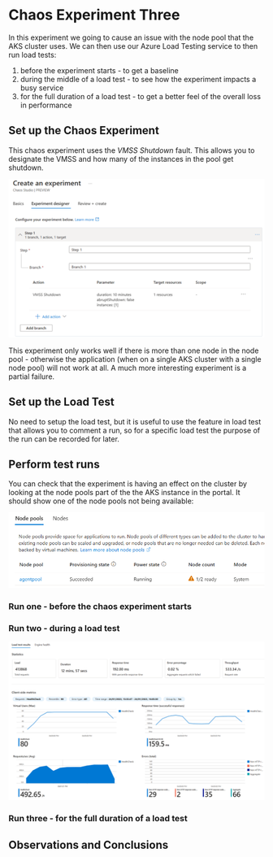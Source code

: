 # Chaos Experiment Three

In this experiment we going to cause an issue with the node pool that the AKS cluster uses. We can then use our Azure Load Testing service to then run load tests:

1. before the experiment starts - to get a baseline
2. during the middle of a load test - to see how the experiment impacts a busy service
3. for the full duration of a load test - to get a better feel of the overall loss in performance

## Set up the Chaos Experiment

This chaos experiment uses the *VMSS Shutdown* fault. This allows you to designate the VMSS and how many of the instances in the pool get shutdown. 

![alt text](Humongous.Healthcare/images/chaos-node-pool-experiment.png "Node pool experiment")

This experiment only works well if there is more than one node in the node pool - otherwise the application (when on a single AKS cluster with a single node pool) will not work at all. A much more interesting experiment is a partial failure.


## Set up the Load Test 

No need to setup the load test, but it is useful to use the feature in load test that allows you to comment a run, so for a specific load test the purpose of the run can be recorded for later.

## Perform test runs

You can check that the experiment is having an effect on the cluster by looking at the node pools part of the the AKS instance in the portal. It should show one of the node pools not being available:

![alt text](Humongous.Healthcare/images/chaos-node-pool-failure.png "Node pool not ready")


### Run one - before the chaos experiment starts


### Run two - during a load test

![alt text](Humongous.Healthcare/images/chaos-node-pool-fault-during-test.png "Node pool issue during test")



### Run three - for the full duration of a load test


## Observations and Conclusions



